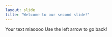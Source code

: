 ```yaml
---
layout: slide
title: "Welcome to our second slide!"
---
```

Your text miaoooo
Use the left arrow to go back!
